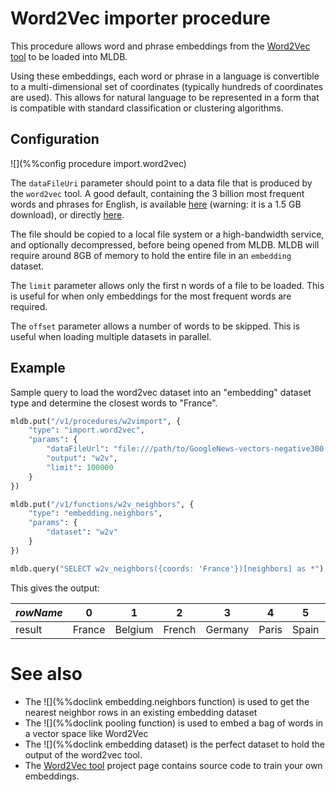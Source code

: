 # Word2Vec importer procedure

This procedure allows word and phrase embeddings from the
[Word2Vec tool](https://code.google.com/p/word2vec/) to be loaded
into MLDB.

Using these embeddings, each word or phrase in a language is convertible
to a multi-dimensional set of coordinates (typically hundreds of coordinates
are used).  This allows for natural language to be represented in a form
that is compatible with standard classification or clustering algorithms.

## Configuration

![](%%config procedure import.word2vec)

The `dataFileUri` parameter should point to a data file that is produced
by the `word2vec` tool.  A good default, containing the 3 billion most
frequent words and phrases for English, is available
[here](https://drive.google.com/file/d/0B7XkCwpI5KDYNlNUTTlSS21pQmM/edit?usp=sharing)
(warning: it is a 1.5 GB download), or directly [here](https://doc-0g-8s-docs.googleusercontent.com/docs/securesc/ha0ro937gcuc7l7deffksulhg5h7mbp1/g4gppkmj8r3k019aau67238mkj789i6m/1444910400000/06848720943842814915/*/0B7XkCwpI5KDYNlNUTTlSS21pQmM?e=download).

The file should be copied to a local file system or a high-bandwidth
service, and optionally decompressed, before being opened from MLDB.  MLDB will
require around 8GB of memory to hold the entire file in an `embedding` dataset.

The `limit` parameter allows only the first n words of a file to be loaded.
This is useful for when only embeddings for the most frequent words are
required.

The `offset` parameter allows a number of words to be skipped.  This is
useful when loading multiple datasets in parallel.

## Example

Sample query to load the word2vec dataset into an "embedding" dataset
type and determine the closest words to "France".

```python
mldb.put("/v1/procedures/w2vimport", {
    "type": "import.word2vec",
    "params": {
        "dataFileUrl": "file:///path/to/GoogleNews-vectors-negative300.bin",
        "output": "w2v",
        "limit": 100000
    }
})

mldb.put("/v1/functions/w2v_neighbors", {
    "type": "embedding.neighbors",
    "params": {
        "dataset": "w2v"
    }
})

mldb.query("SELECT w2v_neighbors({coords: 'France'})[neighbors] as *")
```

This gives the output:

|*rowName*| 0 | 1 | 2 | 3 | 4 | 5 | 6 | 7 | 8 | 9 |
|---------|---|---|---|---|---|---|---|---|---|---|
| result | France | Belgium | French | Germany | Paris | Spain| Italy|Europe| Morocco | Switzerland |

# See also

* The ![](%%doclink embedding.neighbors function) is used to get the nearest neighbor rows in an existing embedding dataset
* The ![](%%doclink pooling function) is used to embed a bag of words in a vector space like Word2Vec
* The ![](%%doclink embedding dataset) is the perfect dataset to hold
  the output of the word2vec tool.
* The [Word2Vec tool](https://code.google.com/p/word2vec/) project page
  contains source code to train your own embeddings.

